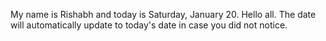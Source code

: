 My name is Rishabh and today is Saturday, January 20. Hello all. The date will automatically update to today's date in case you did not notice.
